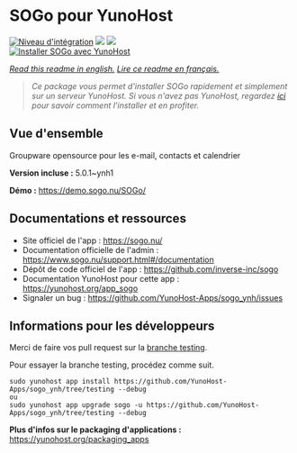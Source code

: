 # SOGo pour YunoHost

[![Niveau d'intégration](https://dash.yunohost.org/integration/sogo.svg)](https://dash.yunohost.org/appci/app/sogo) ![](https://ci-apps.yunohost.org/ci/badges/sogo.status.svg) ![](https://ci-apps.yunohost.org/ci/badges/sogo.maintain.svg)  
[![Installer SOGo avec YunoHost](https://install-app.yunohost.org/install-with-yunohost.svg)](https://install-app.yunohost.org/?app=sogo)

*[Read this readme in english.](./README.md)*
*[Lire ce readme en français.](./README_fr.md)*

> *Ce package vous permet d'installer SOGo rapidement et simplement sur un serveur YunoHost.
Si vous n'avez pas YunoHost, regardez [ici](https://yunohost.org/#/install) pour savoir comment l'installer et en profiter.*

## Vue d'ensemble

Groupware opensource pour les e-mail, contacts et calendrier

**Version incluse :** 5.0.1~ynh1

**Démo :** https://demo.sogo.nu/SOGo/

## Documentations et ressources

* Site officiel de l'app : https://sogo.nu/
* Documentation officielle de l'admin : https://www.sogo.nu/support.html#/documentation
* Dépôt de code officiel de l'app : https://github.com/inverse-inc/sogo
* Documentation YunoHost pour cette app : https://yunohost.org/app_sogo
* Signaler un bug : https://github.com/YunoHost-Apps/sogo_ynh/issues

## Informations pour les développeurs

Merci de faire vos pull request sur la [branche testing](https://github.com/YunoHost-Apps/sogo_ynh/tree/testing).

Pour essayer la branche testing, procédez comme suit.
```
sudo yunohost app install https://github.com/YunoHost-Apps/sogo_ynh/tree/testing --debug
ou
sudo yunohost app upgrade sogo -u https://github.com/YunoHost-Apps/sogo_ynh/tree/testing --debug
```

**Plus d'infos sur le packaging d'applications :** https://yunohost.org/packaging_apps